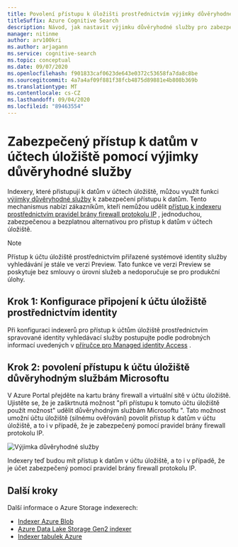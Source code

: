 ```yaml
---
title: Povolení přístupu k úložišti prostřednictvím výjimky důvěryhodné služby
titleSuffix: Azure Cognitive Search
description: Návod, jak nastavit výjimku důvěryhodné služby pro zabezpečený přístup k datům z účtů úložiště.
manager: nitinme
author: arv100kri
ms.author: arjagann
ms.service: cognitive-search
ms.topic: conceptual
ms.date: 09/07/2020
ms.openlocfilehash: f901833caf0623de643e0372c53658fa7da8c8be
ms.sourcegitcommit: 4a7a4af09f881f38fcb4875d89881e4b808b369b
ms.translationtype: MT
ms.contentlocale: cs-CZ
ms.lasthandoff: 09/04/2020
ms.locfileid: "89463554"
---
```

# <a name="accessing-data-in-storage-accounts-securely-via-trusted-service-exception"></a>Zabezpečený přístup k datům v účtech úložiště pomocí výjimky důvěryhodné služby

Indexery, které přistupují k datům v účtech úložiště, můžou využít funkci [výjimky důvěryhodné služby](https://docs.microsoft.com/azure/storage/common/storage-network-security#exceptions) k zabezpečení přístupu k datům. Tento mechanismus nabízí zákazníkům, kteří nemůžou udělit [přístup k indexeru prostřednictvím pravidel brány firewall protokolu IP](search-indexer-howto-access-ip-restricted.md) , jednoduchou, zabezpečenou a bezplatnou alternativou pro přístup k datům v účtech úložiště.

> [!NOTE]
> Přístup k účtu úložiště prostřednictvím přiřazené systémové identity služby vyhledávání je stále ve verzi Preview. Tato funkce ve verzi Preview se poskytuje bez smlouvy o úrovni služeb a nedoporučuje se pro produkční úlohy.

## <a name="step-1-configure-connection-to-the-storage-account-via-identity"></a>Krok 1: Konfigurace připojení k účtu úložiště prostřednictvím identity

Při konfiguraci indexerů pro přístup k účtům úložiště prostřednictvím spravované identity vyhledávací služby postupujte podle podrobných informací uvedených v [příručce pro Managed identity Access](search-howto-managed-identities-storage.md) .

## <a name="step-2-allow-trusted-microsoft-services-to-access-the-storage-account"></a>Krok 2: povolení přístupu k účtu úložiště důvěryhodným službám Microsoftu

V Azure Portal přejděte na kartu brány firewall a virtuální sítě v účtu úložiště. Ujistěte se, že je zaškrtnutá možnost "při přístupu k tomuto účtu úložiště použít možnost" udělit důvěryhodným službám Microsoftu ". Tato možnost umožní účtu úložiště (silnému ověřování) povolit přístup k datům v účtu úložiště, a to i v případě, že je zabezpečený pomocí pravidel brány firewall protokolu IP.

![Výjimka důvěryhodné služby](media\search-indexer-howto-secure-access\exception.png "Výjimka důvěryhodné služby")

Indexery teď budou mít přístup k datům v účtu úložiště, a to i v případě, že je účet zabezpečený pomocí pravidel brány firewall protokolu IP.

## <a name="next-steps"></a>Další kroky

Další informace o Azure Storage indexerech:

- [Indexer Azure Blob](search-howto-indexing-azure-blob-storage.md)
- [Azure Data Lake Storage Gen2 indexer](search-howto-index-azure-data-lake-storage.md)
- [Indexer tabulek Azure](search-howto-indexing-azure-tables.md)
